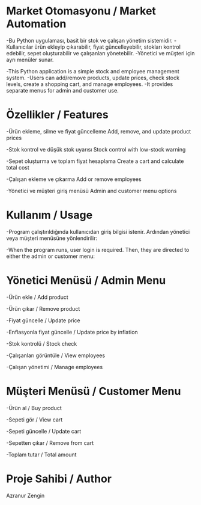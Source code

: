 # Market Otomasyonu / Market Automation
-Bu Python uygulaması, basit bir stok ve çalışan yönetim sistemidir.
-Kullanıcılar ürün ekleyip çıkarabilir, fiyat güncelleyebilir, stokları kontrol edebilir, sepet oluşturabilir ve çalışanları yönetebilir.
-Yönetici ve müşteri için ayrı menüler sunar.

-This Python application is a simple stock and employee management system.
-Users can add/remove products, update prices, check stock levels, create a shopping cart, and manage employees.
-It provides separate menus for admin and customer use.

# Özellikler / Features
-Ürün ekleme, silme ve fiyat güncelleme
 Add, remove, and update product prices

-Stok kontrol ve düşük stok uyarısı
 Stock control with low-stock warning

-Sepet oluşturma ve toplam fiyat hesaplama
 Create a cart and calculate total cost

-Çalışan ekleme ve çıkarma
 Add or remove employees

-Yönetici ve müşteri giriş menüsü
 Admin and customer menu options

# Kullanım / Usage
-Program çalıştırıldığında kullanıcıdan giriş bilgisi istenir.
 Ardından yönetici veya müşteri menüsüne yönlendirilir:

-When the program runs, user login is required.
 Then, they are directed to either the admin or customer menu:

# Yönetici Menüsü / Admin Menu
-Ürün ekle / Add product

-Ürün çıkar / Remove product

-Fiyat güncelle / Update price

-Enflasyonla fiyat güncelle / Update price by inflation

-Stok kontrolü / Stock check

-Çalışanları görüntüle / View employees

-Çalışan yönetimi / Manage employees


# Müşteri Menüsü / Customer Menu
-Ürün al / Buy product

-Sepeti gör / View cart

-Sepeti güncelle / Update cart

-Sepetten çıkar / Remove from cart

-Toplam tutar / Total amount


# Proje Sahibi / Author
Azranur Zengin
